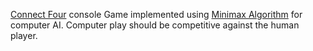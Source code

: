  <a href="https://en.wikipedia.org/wiki/Connect_Four">Connect Four</a> console Game implemented using <a href="https://en.wikipedia.org/wiki/Minimax">Minimax Algorithm</a> for computer AI. Computer play should be competitive against the human player.
